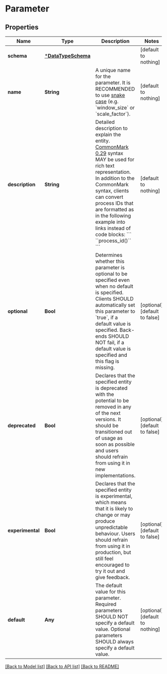 # Parameter


## Properties
Name | Type | Description | Notes
------------ | ------------- | ------------- | -------------
**schema** | [***DataTypeSchema**](DataTypeSchema.md) |  | [default to nothing]
**name** | **String** | A unique name for the parameter.   It is RECOMMENDED to use [snake case](https://en.wikipedia.org/wiki/Snake_case) (e.g. &#x60;window_size&#x60; or &#x60;scale_factor&#x60;). | [default to nothing]
**description** | **String** | Detailed description to explain the entity.  [CommonMark 0.29](http://commonmark.org/) syntax MAY be used for rich text representation. In addition to the CommonMark syntax, clients can convert process IDs that are formatted as in the following example into links instead of code blocks: &#x60;&#x60;&#x60; &#x60;&#x60;process_id()&#x60;&#x60; &#x60;&#x60;&#x60; | [default to nothing]
**optional** | **Bool** | Determines whether this parameter is optional to be specified even when no default is specified. Clients SHOULD automatically set this parameter to &#x60;true&#x60;, if a default value is specified. Back-ends SHOULD NOT fail, if a default value is specified and this flag is missing. | [optional] [default to false]
**deprecated** | **Bool** | Declares that the specified entity is deprecated with the potential to be removed in any of the next versions. It should be transitioned out of usage as soon as possible and users should refrain from using it in new implementations. | [optional] [default to false]
**experimental** | **Bool** | Declares that the specified entity is experimental, which means that it is likely to change or may produce unpredictable behaviour. Users should refrain from using it in production, but still feel encouraged to try it out and give feedback. | [optional] [default to false]
**default** | **Any** | The default value for this parameter. Required parameters SHOULD NOT specify a default value. Optional parameters SHOULD always specify a default value. | [optional] [default to nothing]


[[Back to Model list]](../README.md#models) [[Back to API list]](../README.md#api-endpoints) [[Back to README]](../README.md)


